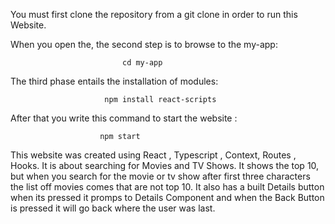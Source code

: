 You must first clone the repository from a git clone in order to run this Website.

When you open the, the second step is to browse to the  my-app: 

                             cd my-app
                    
                    
The third phase entails the installation of modules:


                         npm install react-scripts
                         
After that you write this command to start the website :
                        
                        npm start
                         
                         
  This website was created using React , Typescript , Context, Routes , Hooks.
  It is about searching for Movies and TV Shows. 
  It shows the top 10, but when you search for the movie or tv show after first three characters the list off  movies comes that are not top 10.
  It also has a built Details button when its pressed it promps to Details Component and when the Back Button is pressed it will go back where the user was last.
  

